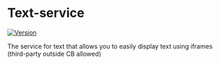 # Text-service

[![Version](https://img.shields.io/badge/version-1.0.0-blue.svg)](https://github.com/username/repo/releases/tag/v1.0.0)

The service for text that allows you to easily display text using iframes (third-party outside CB allowed)
